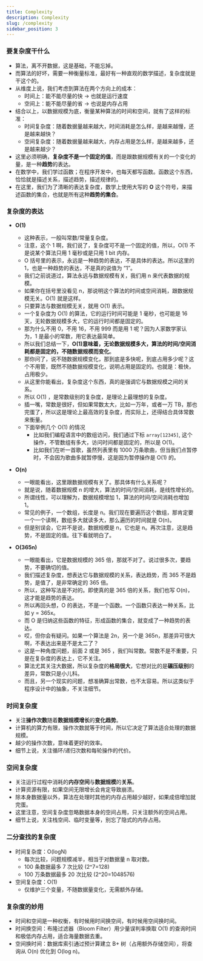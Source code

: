 ```yaml
---
title: Complexity
description: Complexity
slug: /complexity
sidebar_position: 3
---
```


### 要复杂度干什么

- 算法，离不开数据，这是基础，不能忘掉。
- 而算法的好坏，需要一种衡量标准，最好有一种直观的数学描述，复杂度就是干这个的。
- 从维度上说，我们考虑到算法在两个方向上的成本：
  - 时间上：能不能尽量的快 -> 也就是运行速度
  - 空间上：能不能尽量的省 -> 也说是内存占用
- 结合以上，以数据规模为底，衡量某种算法的时间和空间，就有了这样的标准：
  - 时间复杂度：随着数据量越来越大，时间消耗是怎么样，是越来越慢，还是越来越快？
  - 空间复杂度：随着数据量越来越大，内存占用是怎么样，是越来越多，还是越来越少？
- 这里必须明确，**复杂度不是一个固定的值**，而是跟数据规模有关的一个变化的量，是一种**趋势**的表达。
- 在数学中，我们学过函数；在程序开发中，也每天都写函数。函数这个东西，恰恰就是描述关系，描述趋势，描述规律的。
- 在这里，我们为了清晰的表达复杂度，数学上使用大写的 **O** 这个符号，来描述函数的集合，也就是所有这种**趋势的集合**。

### 复杂度的表达

- **O(1)**

  - 这种表示，一般叫常数/常量复杂度。
  - 注意，这个 1 啊，我们说了，复杂度可不是一个固定的值，所以，O(1) 不是说某个算法只用 1 毫秒或是只用 1 bit 内存。
  - O 括号里的表示，永远是一种趋势的表达，不是具体的表达。所以这里的 1，也是一种趋势的表达，不是真的说值为 “1”。
  - 我们之前说道过，算法永远与数据规模有关，我们用 n 来代表数据的规模。
  - 如果你在括号里没看见 n，那说明这个算法的时间或空间消耗，跟数据规模无关。O(1) 就是这样。
  - 只要算法与数据规模无关，就用 O(1) 表示。
  - 一个复杂度为 O(1) 的算法，它的运行时间可能是 1 毫秒，也可能是 16 天，无轮数据规模多大，它的运行时间都是固定的。
  - 那为什么不用 0，不用 16，不用 999 而是用 1 呢？因为人家数学家认为，1 是最小的常数，用它表达最简单。
  - 所以我们总结一下，**O(1)意味着，无论数据规模多大，算法的时间/空间消耗都是固定的，不随数据规模而变化**。
  - 那你问了，说不随数据规模变化，那到底是多快呢，到底占用多少呢？这个不用管，既然不随数据规模变化，说明占用是固定的。也就是：极快，占用极少。
  - 从这里你能看出，复杂度这个东西，真的是强调它与数据规模之间的关系。
  - 所以 O(1) ，是常数级别的复杂度，是理论上最理想的复杂度。
  - 插一嘴，常数是很好，但如果常数太大，比如一万年，或者一万 TB，那也完蛋了，所以这是理论上最高效的复杂度，而实际上，还得结合具体常数来衡量。
  - 下面举例几个 O(1) 的情况
    - 比如我们编程语言中的数组访问，我们通过下标 `array[12345]`, 这个操作，不管数组有多大，访问时间都是固定的，所以是 O(1)。
    - 比如我们在听一首歌，虽然列表里有 1000 万条歌曲，但当我们点暂停时，不会因为歌曲多就暂停慢，这是因为暂停操作是 O(1) 的。

- **O(n)**

  - 一眼能看出，这里跟数据规模有关了。那具体有什么关系呢？
  - 就是说，随着数据规模 n 的增大，算法的时间/空间消耗，是线性增长的。
  - 所谓线性，可以理解为，数据规模增加 1，算法的时间/空间消耗也增加 1。
  - 常见的例子，一个数组，长度是 n。我们现在要遍历这个数组，那肯定要一个一个读啊，数组多大就读多大，那么遍历的时间就是 O(n)。
  - 但是别误会，它并不是说，数据规模是 n，它也是 n。再次注意，这是趋势，不是固定的值。往下看就明白了。

- **O(365n)**
  - 一眼能看出，它是数据规模的 365 倍，那就不对了。说过很多次，要趋势，不要确切的值。
  - 我们描述复杂度，想表达它与数据规模的关系，表达趋势，而 365 不是趋势，是值了，是非常确定的 365 倍。
  - 所以，这种写法是不对的。即使真的是 365 倍的关系，我们也写 O(n)，这才能是趋势的表达。
  - 所以再回头想，O 的表达，不是一个函数。一个函数只表达一种关系，比如 y = 365x。
  - 而 O 是归纳这些函数的特征，形成函数的集合，就变成了一种趋势的表达。
  - 哎，但你会有疑问。如果一个算法是 2n，另一个是 365n，那差异可很大啊，不表达出来是不是太二了？
  - 这是一种角度问题，前面 2 或是 365 ，我们叫常数。常数不是不重要，只是在复杂度的表达上，它不关注。
  - 算法尤其关注大数据，所以复杂度的**格局很大**，它想对比的是**碾压级别**的差异，常数只是小儿科。
  - 而且，另一个现实的问题，想准确算出常数，也不太容易。所以这类似于程序设计中的抽象，不关注细节。

### 时间复杂度

- 关注**操作次数**随着**数据规模增长**的**变化趋势**。
- 计算机的算力有限，操作次数就等于时间，所以它决定了算法适合处理的数据规模。
- 越少的操作次数，意味着更好的效率。
- 细节上说，关注循环/递归次数和每轮操作的代价。

### 空间复杂度

- 关注运行过程中消耗的**内存空间**与**数据规模**的**关系**。
- 计算资源有限，如果空间无限增长会肯定导致崩溃。
- 除本身数据量以外，算法在处理时其他的内存占用越少越好，如果成倍增加就完蛋。
- 这里注意，空间复杂度忽略数据本身的空间占用，只关注额外的空间占用。
- 细节上说，关注栈空间、临时变量等，别忘了隐式的内存占用。

### 二分查找的复杂度

- 时间复杂度：O(logN)
  - 每次比较，问题规模减半，相当于对数据量 n 取对数。
  - 100 条数据最多 7 次比较 (2^7=128)
  - 100 万条数据最多 20 次比较 (2^20=1048576)
- 空间复杂度：O(1)
  - 仅维护三个变量，不随数据量变化，无需额外存储。

### 复杂度的妙用

- 时间和空间是一种权衡，有时候用时间换空间，有时候用空间换时间。
- 时间换空间：布隆过滤器（Bloom Filter）用少量误判率换取 O(1) 的查询时间和极低内存占用，适合海量数据去重。
- 空间换时间：数据库索引通过预计算建立 B+ 树（占用额外存储空间），将查询从 O(n) 优化到 O(log n)。
